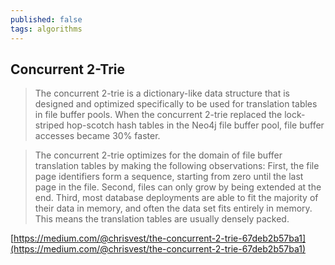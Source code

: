```yaml
---
published: false
tags: algorithms
---
```

## Concurrent 2-Trie

> The concurrent 2-trie is a dictionary-like data structure that is designed and optimized specifically to be used for translation tables in file buffer pools. When the concurrent 2-trie replaced the lock-striped hop-scotch hash tables in the Neo4j file buffer pool, file buffer accesses became 30% faster.

> The concurrent 2-trie optimizes for the domain of file buffer translation tables by making the following observations: First, the file page identifiers form a sequence, starting from zero until the last page in the file. Second, files can only grow by being extended at the end. Third, most database deployments are able to fit the majority of their data in memory, and often the data set fits entirely in memory. This means the translation tables are usually densely packed.

[https://medium.com/@chrisvest/the-concurrent-2-trie-67deb2b57ba1](https://medium.com/@chrisvest/the-concurrent-2-trie-67deb2b57ba1)  

